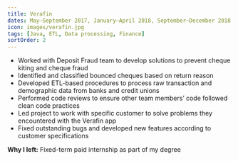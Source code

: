 ```yaml
---
title: Verafin
dates: May–September 2017, January–April 2018, September–December 2018
icon: images/verafin.jpg
tags: [Java, ETL, Data processing, Finance]
sortOrder: 2
---
```


-   Worked with Deposit Fraud team to develop solutions to prevent cheque kiting and cheque fraud
-   Identified and classified bounced cheques based on return reason
-   Developed ETL-based procedures to process raw transaction and demographic data from banks and credit unions
-   Performed code reviews to ensure other team members’ code followed clean code practices
-   Led project to work with specific customer to solve problems they encountered with the Verafin app
-   Fixed outstanding bugs and developed new features according to customer specifications

**Why I left:** Fixed-term paid internship as part of my degree
